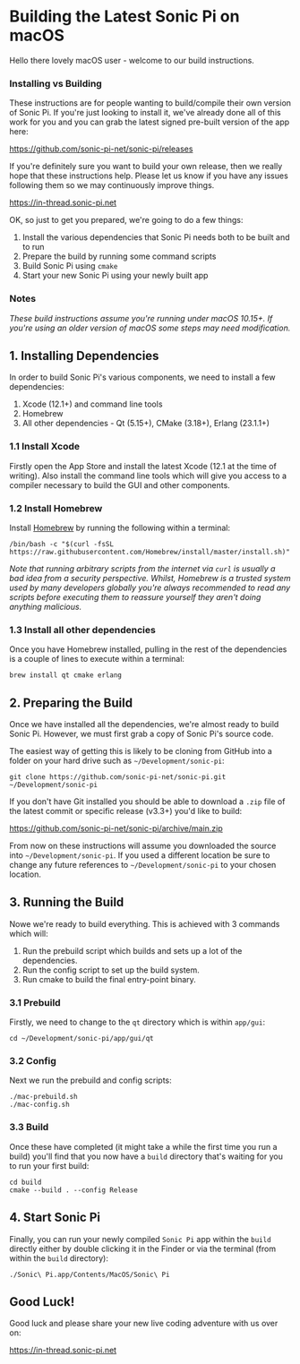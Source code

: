 # Building the Latest Sonic Pi on macOS

Hello there lovely macOS user - welcome to our build instructions.


### Installing vs Building

These instructions are for people wanting to build/compile their own
version of Sonic Pi. If you're just looking to install it, we've already
done all of this work for you and you can grab the latest signed
pre-built version of the app here:

https://github.com/sonic-pi-net/sonic-pi/releases

If you're definitely sure you want to build your own release, then we
really hope that these instructions help. Please let us know if you have
any issues following them so we may continuously improve things.

https://in-thread.sonic-pi.net

OK, so just to get you prepared, we're going to do a few things:

1. Install the various dependencies that Sonic Pi needs both to be built
and to run
2. Prepare the build by running some command scripts
3. Build Sonic Pi using `cmake`
4. Start your new Sonic Pi using your newly built app

### Notes

_These build instructions assume you're running under macOS 10.15+. If
you're using an older version of macOS some steps may need
modification._

## 1. Installing Dependencies

In order to build Sonic Pi's various components, we need to install a
few dependencies:

1. Xcode (12.1+) and command line tools
2. Homebrew
3. All other dependencies - Qt (5.15+), CMake (3.18+), Erlang (23.1.1+)

### 1.1 Install Xcode

Firstly open the App Store and install the latest Xcode (12.1 at the
time of writing). Also install the command line tools which will give
you access to a compiler necessary to build the GUI and other
components.

### 1.2 Install Homebrew

Install [Homebrew](https://brew.sh) by running the following within a terminal:

```
/bin/bash -c "$(curl -fsSL https://raw.githubusercontent.com/Homebrew/install/master/install.sh)"
```

_Note that running arbitrary scripts from the internet via `curl` is
usually a bad idea from a security perspective. Whilst, Homebrew is a
trusted system used by many developers globally you're always
recommended to read any scripts before executing them to reassure
yourself they aren't doing anything malicious._

### 1.3 Install all other dependencies

Once you have Homebrew installed, pulling in the rest of the
dependencies is a couple of lines to execute within a terminal:

```
brew install qt cmake erlang

```

## 2. Preparing the Build

Once we have installed all the dependencies, we're almost ready to build
Sonic Pi. However, we must first grab a copy of Sonic Pi's source code.

The easiest way of getting this is likely to be cloning from GitHub
into a folder on your hard drive such as `~/Development/sonic-pi`:

```
git clone https://github.com/sonic-pi-net/sonic-pi.git ~/Development/sonic-pi
``` 

If you don't have Git installed you should be able to download a `.zip`
file of the latest commit or specific release (v3.3+) you'd like to
build:

https://github.com/sonic-pi-net/sonic-pi/archive/main.zip

From now on these instructions will assume you downloaded the source 
into `~/Development/sonic-pi`. If you used a different location be sure to
change any future references to `~/Development/sonic-pi` to your chosen location.


## 3. Running the Build

Nowe we're ready to build everything. This is achieved with 3 commands
which will:

1. Run the prebuild script which builds and sets up a lot of the
   dependencies.
2. Run the config script to set up the build system.
3. Run cmake to build the final entry-point binary.


### 3.1 Prebuild

Firstly, we need to change to the `qt` directory which is within `app/gui`:

```
cd ~/Development/sonic-pi/app/gui/qt
```

### 3.2 Config

Next we run the prebuild and config scripts:

```
./mac-prebuild.sh
./mac-config.sh
```

### 3.3 Build

Once these have completed (it might take a while the first time you run
a build) you'll find that you now have a `build` directory that's
waiting for you to run your first build:

```
cd build
cmake --build . --config Release
```

## 4. Start Sonic Pi

Finally, you can run your newly compiled `Sonic Pi` app within the `build`
directly either by double clicking it in the Finder or via the terminal
(from within the `build` directory):

```
./Sonic\ Pi.app/Contents/MacOS/Sonic\ Pi

```

## Good Luck!

Good luck and please share your new live coding adventure with us over on:

https://in-thread.sonic-pi.net


